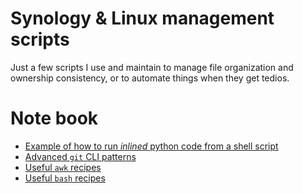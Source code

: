 # Synology & Linux management scripts

Just a few scripts I use and maintain to manage file organization and ownership
consistency, or to automate things when they get tedios.

# Note book

- [Example of how to run _inlined_ python code from a shell script](./notes/EXAMPLE_SHELL_SCRIPT_RUNNING_PYTHON.md)
- [Advanced `git` CLI patterns](./notes/REMINDERS_ADVANCED_GIT_PATTERNS.md)
- [Useful `awk` recipes](./notes/REMINDERS_USEFUL_AWK_PATTERNS.md)
- [Useful `bash` recipes](./notes/REMINDERS_USEFUL_BASH_PATTERNS.md)
